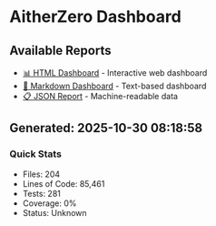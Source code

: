 # AitherZero Dashboard

## Available Reports

- [📊 HTML Dashboard](dashboard.html) - Interactive web dashboard
- [📝 Markdown Dashboard](dashboard.md) - Text-based dashboard
- [📋 JSON Report](dashboard.json) - Machine-readable data

## Generated: 2025-10-30 08:18:58

### Quick Stats
- Files: 204
- Lines of Code: 85,461
- Tests: 281
- Coverage: 0%
- Status: Unknown
